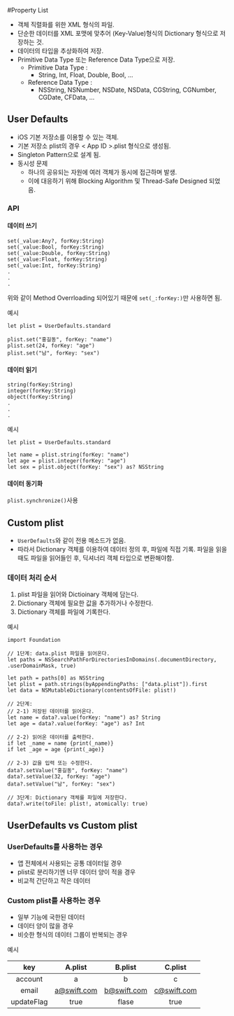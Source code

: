 #Property List
* 객체 직렬화를 위한 XML 형식의 파일.
* 단순한 데이터를 XML 포맷에 맞추어 (Key-Value)형식의 Dictionary 형식으로 저장하는 것.
* 데이터의 타입을 추상화하여 저장.
* Primitive Data Type 또는 Reference Data Type으로 저장.
	* Primitive Data Type :
		* String, Int, Float, Double, Bool, ...
	* Reference Data Type :
		* NSString, NSNumber, NSDate, NSData, CGString, CGNumber, CGDate, CFData, ...


## User Defaults
* iOS 기본 저장소를 이용할 수 있는 객체.
* 기본 저장소 plist의 경우 < App ID >.plist 형식으로 생성됨.
* Singleton Pattern으로 설계 됨.
* 동시성 문제
	* 하나의 공유되는 자원에 여러 객체가 동시에 접근하며 발생.
	* 이에 대응하기 위해 Blocking Algorithm 및 Thread-Safe Designed 되었음.

### API
#### 데이터 쓰기
```
set(_value:Any?, forKey:String)
set(_value:Bool, forKey:String)
set(_value:Double, forKey:String)
set(_value:Float, forKey:String)
set(_value:Int, forKey:String)
.
.
.
```

위와 같이 Method Overrloading 되어있기 때문에 `set(_:forKey:)`만 사용하면 됨.

예시

```
let plist = UserDefaults.standard

plist.set("홍길동", forKey: "name")
plist.set(24, forKey: "age")
plist.set("남", forKey: "sex")
```

#### 데이터 읽기
```
string(forKey:String)
integer(forKey:String)
object(forKey:String)
.
.
.
```
예시

```
let plist = UserDefaults.standard

let name = plist.string(forKey: "name")
let age = plist.integer(forKey: "age")
let sex = plist.object(forKey: "sex") as? NSString
```

#### 데이터 동기화
`plist.synchronize()`사용

## Custom plist
* `UserDefaults`와 같이 전용 메소드가 없음.
* 따라서 Dictionary 객체를 이용하여 데이터 정의 후, 파일에 직접 기록. 파일을 읽을 때도 파일을 읽어들인 후, 딕셔너리 객체 타입으로 변환해야함.

### 데이터 처리 순서
1. plist 파일을 읽어와 Dictioinary 객체에 담는다.
2. Dictionary 객체에 필요한 값을 추가하거나 수정한다.
3. Dictionary 객체를 파일에 기록한다.

예시

```
import Foundation

// 1단계: data.plist 파일을 읽어온다.
let paths = NSSearchPathForDirectoriesInDomains(.documentDirectory, .userDomainMask, true)

let path = paths[0] as NSString
let plist = path.strings(byAppendingPaths: ["data.plist"]).first
let data = NSMutableDictionary(contentsOfFile: plist!)

// 2단계:
// 2-1) 저장된 데이터를 읽어온다.
let name = data?.value(forKey: "name") as? String
let age = data?.value(forKey: "age") as? Int

// 2-2) 읽어온 데이터를 출력한다.
if let _name = name {print(_name)}
if let _age = age {print(_age)}

// 2-3) 값을 입력 또는 수정한다.
data?.setValue("홍길동", forKey: "name")
data?.setValue(32, forKey: "age")
data?.setValue("남", forKey: "sex")

// 3단계: Dictionary 객체를 파일에 저장한다.
data?.write(toFile: plist!, atomically: true)
```

## UserDefaults vs Custom plist
### UserDefaults를 사용하는 경우
* 앱 전체에서 사용되는 공통 데이터일 경우
* plist로 분리하기엔 너무 데이터 양이 적을 경우
* 비교적 간단하고 작은 데이터

### Custom plist를 사용하는 경우
* 일부 기능에 국한된 데이터
* 데이터 양이 많을 경우
* 비슷한 형식의 데이터 그룹이 반복되는 경우

예시

|     key    |   A.plist   |   B.plist   |   C.plist   |
|:----------:|:-----------:|:-----------:|:-----------:|
| account    |      a      |      b      |      c      |
| email      | a@swift.com | b@swift.com | c@swift.com |
| updateFlag |     true    |    flase    |     true    |